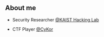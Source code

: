 ## About me
- Security Researcher [@KAIST Hacking Lab](https://kaist-hacking.github.io/)

- CTF Player [@CyKor](https://x.com/cykorku) 
